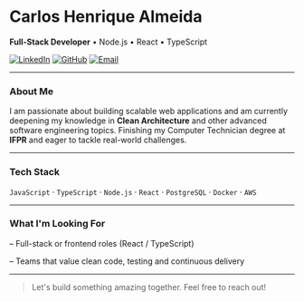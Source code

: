 # Carlos Henrique Almeida

**Full-Stack Developer** • Node.js • React • TypeScript

[![LinkedIn](https://img.shields.io/badge/LinkedIn-0A66C2?style=for-the-badge&logo=linkedin&logoColor=white)](https://www.linkedin.com/in/carlos-henrique-almeida/)
[![GitHub](https://img.shields.io/badge/GitHub-181717?style=for-the-badge&logo=github&logoColor=white)](https://github.com/CarlosAlmeida1)
[![Email](https://img.shields.io/badge/Gmail-EA4335?style=for-the-badge&logo=gmail&logoColor=white)](mailto:carloshenriquealmeida52@gmail.com)

---

### About Me

I am passionate about building scalable web applications and am currently deepening my knowledge in **Clean Architecture** and other advanced software engineering topics. Finishing my Computer Technician degree at **IFPR** and eager to tackle real-world challenges.

---

### Tech Stack

`JavaScript` · `TypeScript` · `Node.js` · `React` · `PostgreSQL` · `Docker` · `AWS`

---

### What I'm Looking For

– Full-stack or frontend roles (React / TypeScript)

– Teams that value clean code, testing and continuous delivery

---

> Let's build something amazing together. Feel free to reach out!
